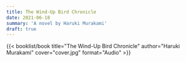 ```yaml
---
title: The Wind-Up Bird Chronicle
date: 2021-06-18
summary: 'A novel by Haruki Murakami'
draft: true
---
```


{{< booklist/book
title="The Wind-Up Bird Chronicle"
author="Haruki Murakami"
cover="cover.jpg"
format="Audio" >}}
